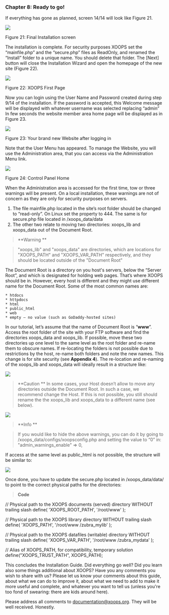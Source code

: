 ### Chapter 8: Ready to go! 

If everything has gone as planned, screen 14/14 will look like Figure 21.  
 
![](../assets/img_28.jpg) 

Figure 21: Final Installation screen

The installation is complete.  For security purposes XOOPS set the “mainfile.php” and the “secure.php” files as ReadOnly, and renamed the “Install” folder to a unique name. You should delete that folder. The [Next] button will close the Installation Wizard and open the homepage of the new site (Figure 22).
 
![](../assets/img_29.jpg) 

Figure 22: XOOPS First Page

Now you can login using the User Name and Password created during step 9/14 of the installation. If the password is accepted, this Welcome message will be displayed with whatever username was selected replacing “admin”
In few seconds the website member area home page will be displayed as in Figure 23.
 
![](../assets/img_30.jpg) 

Figure 23: Your brand new Website after logging in

Note that the User Menu has appeared.  To manage the Website, you will use the Administration area, that you can access via the Administration Menu link.

![](../assets/img_31.jpg) 

Figure 24:  Control Panel Home

When the Administration area is accessed for the first time, tow or three warnings will be present.  On a local installation, these warnings are not of concern as they are only for security purposes on servers.

1.	The file mainfile.php located in the site’s root folder should be changed to “read-only”. On Linux set the property to 444. The same is for secure.php file located in /xoops_data/data
2.	The other two relate to moving two directories: xoops_lib and xoops_data out of the Document Root.

> **Warning **

> "xoops_lib" and "xoops_data" are directories, which are locations for "XOOPS_PATH" and "XOOPS_VAR_PATH" respectively, and they should be located outside of the "Document Root"

The Document Root is a directory on you host's servers, below the “Server Root”, and which is designated for holding web pages. That’s where XOOPS should be in.
However, every host is different and they might use different name for the Document Root. Some of the most common names are:

    * htdocs
    * httpdocs
    * html
    * public_html
    * web
    * empty — no value (such as GoDaddy-hosted sites)

In our tutorial, let’s assume that the name of Document Root is “**www**”. 
Access the root folder of the site with your FTP software and find the directories xoops_data and xoops_lib.  If possible, move these two directories up one level to the same level as the root folder and re-name them to obscure names.  If re-locating the folders is not possible due to restrictions by the host, re-name both folders and note the new names.  This change is for site security (see **Appendix 4**).
The re-location and re-naming of the xoops_lib and xoops_data will ideally result in a structure like:

![](../assets/img_33.jpg) 

 
> **Caution **
In some cases, your Host doesn’t allow to move any directories outside the Document Root. In such a case, we recommend change the Host. If this is not possible, you still should rename the the xoops_lib and xoops_data to a different name (see below).

![](../assets/img_35.jpg)  

> **Info **  

> If you would like to hide the above warnings, you can do it by going to /xoops_data/configs/xoopsconfig.php and setting the value to “0” in:
"admin_warnings_enable" => 0, 

 
If access at the same level as public_html is not possible, the structure will be similar to:
			
 ![](../assets/img_37.jpg) 
 
Once done, you have to update the secure.php located in /xoops_data/data/ to point to the correct physical paths for the directories:

> **Code**
>
// Physical path to the XOOPS documents (served) directory WITHOUT trailing slash
define( 'XOOPS_ROOT_PATH', '/root/www' );
>
// Physical path to the XOOPS library directory WITHOUT trailing slash
define( 'XOOPS_PATH', '/root/www /zubra_mylib' );
>
// Physical path to the XOOPS datafiles (writable) directory WITHOUT trailing slash
define( 'XOOPS_VAR_PATH', '/root/www /zubra_mydata' );
>
// Alias of XOOPS_PATH, for compatibility, temporary solution
define("XOOPS_TRUST_PATH", XOOPS_PATH);


This concludes the Installation Guide. Did everything go well? Did you learn also some things additional about XOOPS? Have you any comments you wish to share with us? Please let us know your comments about this guide, about what we can do to improve it, about what we need to add to make it more useful and complete, and whatever you want to tell us (unless you're too fond of swearing: there are kids around here). 

Please address all comments to <documentation@xoops.org>. They will be well received. Honestly. 

 
